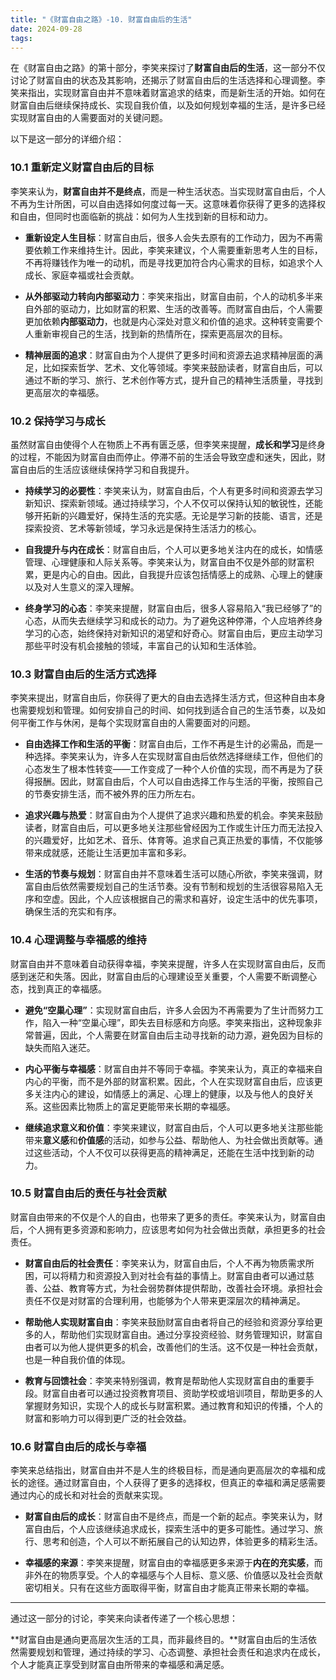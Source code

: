 ```yaml
---
title: "《财富自由之路》-10. 财富自由后的生活"
date: 2024-09-28
tags:
---
```


在《财富自由之路》的第十部分，李笑来探讨了**财富自由后的生活**，这一部分不仅讨论了财富自由的状态及其影响，还揭示了财富自由后的生活选择和心理调整。李笑来指出，实现财富自由并不意味着财富追求的结束，而是新生活的开始。如何在财富自由后继续保持成长、实现自我价值，以及如何规划幸福的生活，是许多已经实现财富自由的人需要面对的关键问题。

以下是这一部分的详细介绍：

### 10.1 **重新定义财富自由后的目标**

李笑来认为，**财富自由并不是终点**，而是一种生活状态。当实现财富自由后，个人不再为生计所困，可以自由选择如何度过每一天。这意味着你获得了更多的选择权和自由，但同时也面临新的挑战：如何为人生找到新的目标和动力。

- **重新设定人生目标**：财富自由后，很多人会失去原有的工作动力，因为不再需要依赖工作来维持生计。因此，李笑来建议，个人需要重新思考人生的目标，不再将赚钱作为唯一的动机，而是寻找更加符合内心需求的目标，如追求个人成长、家庭幸福或社会贡献。

- **从外部驱动力转向内部驱动力**：李笑来指出，财富自由前，个人的动机多半来自外部的驱动力，比如财富的积累、生活的改善等。而财富自由后，个人需要更加依赖**内部驱动力**，也就是内心深处对意义和价值的追求。这种转变需要个人重新审视自己的生活，找到新的热情所在，探索更高层次的目标。

- **精神层面的追求**：财富自由为个人提供了更多时间和资源去追求精神层面的满足，比如探索哲学、艺术、文化等领域。李笑来鼓励读者，财富自由后，可以通过不断的学习、旅行、艺术创作等方式，提升自己的精神生活质量，寻找到更高层次的幸福感。

### 10.2 **保持学习与成长**

虽然财富自由使得个人在物质上不再有匮乏感，但李笑来提醒，**成长和学习**是终身的过程，不能因为财富自由而停止。停滞不前的生活会导致空虚和迷失，因此，财富自由后的生活应该继续保持学习和自我提升。

- **持续学习的必要性**：李笑来认为，财富自由后，个人有更多时间和资源去学习新知识、探索新领域。通过持续学习，个人不仅可以保持认知的敏锐性，还能够开拓新的兴趣爱好，保持生活的充实感。无论是学习新的技能、语言，还是探索投资、艺术等新领域，学习永远是保持生活活力的核心。

- **自我提升与内在成长**：财富自由后，个人可以更多地关注内在的成长，如情感管理、心理健康和人际关系等。李笑来认为，财富自由不仅是外部的财富积累，更是内心的自由。因此，自我提升应该包括情感上的成熟、心理上的健康以及对人生意义的深入理解。

- **终身学习的心态**：李笑来提醒，财富自由后，很多人容易陷入“我已经够了”的心态，从而失去继续学习和成长的动力。为了避免这种停滞，个人应培养终身学习的心态，始终保持对新知识的渴望和好奇心。财富自由后，更应主动学习那些平时没有机会接触的领域，丰富自己的认知和生活体验。

### 10.3 **财富自由后的生活方式选择**

李笑来提出，财富自由后，你获得了更大的自由去选择生活方式，但这种自由本身也需要规划和管理。如何安排自己的时间、如何找到适合自己的生活节奏，以及如何平衡工作与休闲，是每个实现财富自由的人需要面对的问题。

- **自由选择工作和生活的平衡**：财富自由后，工作不再是生计的必需品，而是一种选择。李笑来认为，许多人在实现财富自由后依然选择继续工作，但他们的心态发生了根本性转变——工作变成了一种个人价值的实现，而不再是为了获得报酬。因此，财富自由后，个人可以自由选择工作与生活的平衡，按照自己的节奏安排生活，而不被外界的压力所左右。

- **追求兴趣与热爱**：财富自由为个人提供了追求兴趣和热爱的机会。李笑来鼓励读者，财富自由后，可以更多地关注那些曾经因为工作或生计压力而无法投入的兴趣爱好，比如艺术、音乐、体育等。追求自己真正热爱的事情，不仅能够带来成就感，还能让生活更加丰富和多彩。

- **生活的节奏与规划**：财富自由并不意味着生活可以随心所欲，李笑来强调，财富自由后依然需要规划自己的生活节奏。没有节制和规划的生活很容易陷入无序和空虚。因此，个人应该根据自己的需求和喜好，设定生活中的优先事项，确保生活的充实和有序。

### 10.4 **心理调整与幸福感的维持**

财富自由并不意味着自动获得幸福，李笑来提醒，许多人在实现财富自由后，反而感到迷茫和失落。因此，财富自由后的心理建设至关重要，个人需要不断调整心态，找到真正的幸福感。

- **避免“空巢心理”**：实现财富自由后，许多人会因为不再需要为了生计而努力工作，陷入一种“空巢心理”，即失去目标感和方向感。李笑来指出，这种现象非常普遍，因此，个人需要在财富自由后主动寻找新的动力源，避免因为目标的缺失而陷入迷茫。

- **内心平衡与幸福感**：财富自由并不等同于幸福。李笑来认为，真正的幸福来自内心的平衡，而不是外部的财富积累。因此，个人在实现财富自由后，应该更多关注内心的建设，如情感上的满足、心理上的健康，以及与他人的良好关系。这些因素比物质上的富足更能带来长期的幸福感。

- **继续追求意义和价值**：李笑来建议，财富自由后，个人可以更多地关注那些能带来**意义感**和**价值感**的活动，如参与公益、帮助他人、为社会做出贡献等。通过这些活动，个人不仅可以获得更高的精神满足，还能在生活中找到新的动力。

### 10.5 **财富自由后的责任与社会贡献**

财富自由带来的不仅是个人的自由，也带来了更多的责任。李笑来认为，财富自由后，个人拥有更多资源和影响力，应该思考如何为社会做出贡献，承担更多的社会责任。

- **财富自由后的社会责任**：李笑来认为，财富自由后，个人不再为物质需求所困，可以将精力和资源投入到对社会有益的事情上。财富自由者可以通过慈善、公益、教育等方式，为社会弱势群体提供帮助，改善社会环境。承担社会责任不仅是对财富的合理利用，也能够为个人带来更深层次的精神满足。

- **帮助他人实现财富自由**：李笑来鼓励财富自由者将自己的经验和资源分享给更多的人，帮助他们实现财富自由。通过分享投资经验、财务管理知识，财富自由者可以为他人提供更多的机会，改善他们的生活。这不仅是一种社会贡献，也是一种自我价值的体现。

- **教育与回馈社会**：李笑来特别强调，教育是帮助他人实现财富自由的重要手段。财富自由者可以通过投资教育项目、资助学校或培训项目，帮助更多的人掌握财务知识，实现个人的成长与财富积累。通过教育和知识的传播，个人的财富和影响力可以得到更广泛的社会效益。

### 10.6 **财富自由后的成长与幸福**

李笑来总结指出，财富自由并不是人生的终极目标，而是通向更高层次的幸福和成长的途径。通过财富自由，个人获得了更多的选择权，但真正的幸福和满足感需要通过内心的成长和对社会的贡献来实现。

- **财富自由后的成长**：财富自由不是终点，而是一个新的起点。李笑来认为，财富自由后，个人应该继续追求成长，探索生活中的更多可能性。通过学习、旅行、思考和创造，个人可以不断拓展自己的认知边界，体验更多的精彩生活。

- **幸福感的来源**：李笑来提醒，财富自由的幸福感更多来源于**内在的充实感**，而非外在的物质享受。个人的幸福感与个人目标、意义感、价值感以及社会贡献密切相关。只有在这些方面取得平衡，财富自由才能真正带来长期的幸福。

---

通过这一部分的讨论，李笑来向读者传递了一个核心思想：

**财富自由是通向更高层次生活的工具，而非最终目的。**财富自由后的生活依然需要规划和管理，通过持续的学习、心态调整、承担社会责任和追求内在成长，个人才能真正享受到财富自由所带来的幸福感和满足感。